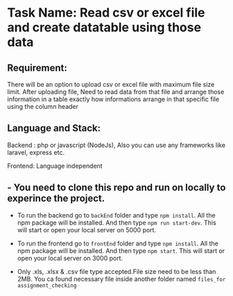 # Task Name: Read csv or excel file and create datatable using those data

## Requirement:

There will be an option to upload csv or excel file with maximum file size limit. After uploading file, Need to read data from that file and arrange those information in a table exactly how informations arrange in that specific file using the column header

## Language and Stack:

Backend : php or javascript (NodeJs), Also you can use any frameworks like laravel, express etc.

Frontend: Language independent

## - You need to clone this repo and run on locally to experince the project.

- To run the backend go to `backEnd` folder and type `npm install`. All the npm package will be installed. And then type `npm run start-dev`. This will start or open your local server on 5000 port.

- To run the frontend go to `frontEnd` folder and type `npm install`. All the npm package will be installed. And then type `npm start`. This will start or open your local server on 3000 port.

- Only .xls, .xlsx & .csv file type accepted.File size need to be less than 2MB. You ca found necessary file inside another folder named `files_for assignment_checking`
